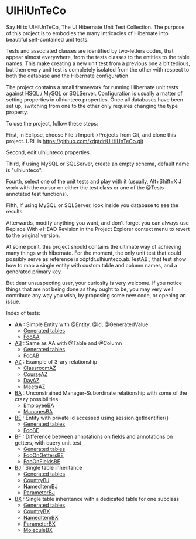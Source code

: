 # UlHiUnTeCo

Say Hi to UlHiUnTeCo, The Ul Hibernate Unit Test Collection. The purpose of this project is to embodies  the many intricacies of Hibernate into beautiful self-contained unit tests.

Tests and associated classes are identified by two-letters codes, that appear almost everywhere, from the tests classes to the entities to the table names. This make creating a new unit test from a previous one a bit tedious, but then every unit test is completely isolated from the other with respect to both the database and the Hibernate configuration.

The project contains a small framework for running Hibernate unit tests against HSQL / MySQL or SQLServer. Configuration is usually a matter of setting properties in ulhiunteco.properties. Once all databases have been set up, switching from one to the other only requires changing the type property.

To use the project, follow these steps:

First, in Eclipse, choose File->Import->Projects from Git, and clone this project. URL is https://github.com/xdptdr/UlHiUnTeCo.git

Second, edit ulhiunteco.properties.

Third, if using MySQL or SQLServer, create an empty schema, default name is "ulhiunteco".

Fourth, select one of the unit tests and play with it (usually, Alt+Shift+X J work with the cursor on either the test class or one of the @Tests-annotated test functions).

Fifth, if using MySQL or SQLServer, look inside you database to see the results.

Afterwards, modify anything you want, and don't forget you can always use Replace With->HEAD Revision in the Project Explorer context menu to revert to the original version.

At some point, this project should contains the ultimate way of achieving many things with hibernate. For the moment, the only unit test that could possibly serve as reference is xdptdr.ulhiunteco.ab.TestAB ; that test show how to map a single entity with custom table and column names, and a generated primary key.

But dear unsuspecting user, your curiosity is very welcome. If you notice things that are not being done as they ought to be, you may very well contribute any way you wish, by proposing some new code, or opening an issue.

Index of tests:

* [AA](src/test/java/xdptdr/ulhiunteco/aa/TestAA.java) : Simple Entity with @Entity, @Id, @GeneratedValue
  * [Generated tables](doc/tables/TablesAA.md)
  * [FooAA](src/main/java/xdptdr/ulhiunteco/aa/FooAA.java)
* [AB](src/test/java/xdptdr/ulhiunteco/ab/TestAB.java) : Same as AA with @Table and @Column
  * [Generated tables](doc/tables/TablesAB.md)
  * [FooAB](src/main/java/xdptdr/ulhiunteco/ab/FooAB.java)
* [AZ](src/test/java/xdptdr/ulhiunteco/az/TestAZ.java) : Example of 3-ary relationship
  * [ClassroomAZ](src/main/java/xdptdr/ulhiunteco/az/ClassroomAZ.java)
  * [CourseAZ](src/main/java/xdptdr/ulhiunteco/az/CourseAZ.java)
  * [DayAZ](src/main/java/xdptdr/ulhiunteco/az/DayAZ.java)
  * [MeetsAZ](src/main/java/xdptdr/ulhiunteco/az/MeetsAZ.java)
* [BA](src/test/java/xdptdr/ulhiunteco/ba/TestBA.java) : Unconstrained Manager-Subordinate relationship with some of the crazy possibilities
  * [EmployeeBA](src/main/java/xdptdr/ulhiunteco/ba/EmployeeBA.java)
  * [ManagesBA](src/main/java/xdptdr/ulhiunteco/ba/ManagesBA.java) 
* [BE](src/test/java/xdptdr/ulhiunteco/be/TestBE.java) : Entity with private id accessed using session.getIdentifier()
  * [Generated tables](doc/tables/TablesBE.md)
  * [FooBE](src/main/java/xdptdr/ulhiunteco/be/FooBE.java)
* [BF](src/test/java/xdptdr/ulhiunteco/be/TestBF.java) : Difference between annotations on fields and annotations on getters, with query unit test
  * [Generated tables](doc/tables/TablesBF.md)
  * [FooOnGettersBE](src/main/java/xdptdr/ulhiunteco/bf/FooOnGettersBE.java)
  * [FooOnFieldsBE](src/main/java/xdptdr/ulhiunteco/bf/FooOnFieldsBE.java)
* [BJ](src/test/java/xdptdr/ulhiunteco/be/TestBJ.java) : Single table inheritance
  * [Generated tables](doc/tables/TablesBJ.md)
  * [CountryBJ](src/main/java/xdptdr/ulhiunteco/bj/CountryBJ.java)
  * [NamedItemBJ](src/main/java/xdptdr/ulhiunteco/bj/NamedItemBJ.java)
  * [ParameterBJ](src/main/java/xdptdr/ulhiunteco/bj/ParameterBJ.java)
* [BX](src/test/java/xdptdr/ulhiunteco/bx/TestBX.java) : Single table inheritance with a dedicated table for one subclass
  * [Generated tables](doc/tables/TablesBX.md)
  * [CountryBX](src/main/java/xdptdr/ulhiunteco/bx/CountryBX.java)
  * [NamedItemBX](src/main/java/xdptdr/ulhiunteco/bx/NamedItemBX.java)
  * [ParameterBX](src/main/java/xdptdr/ulhiunteco/bx/ParameterBX.java)
  * [MoleculeBX](src/main/java/xdptdr/ulhiunteco/bx/MoleculeBX.java)
